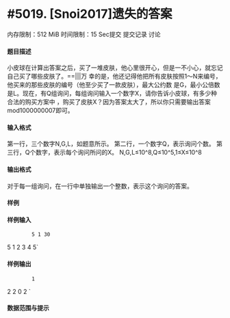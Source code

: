 
# #5019. [Snoi2017]遗失的答案
内存限制：512 MiB 时间限制：15 Sec提交 提交记录 讨论
#### 题目描述
小皮球在计算出答案之后，买了一堆皮肤，他心里很开心，但是一不小心，就忘记自己买了哪些皮肤了。==|||万
幸的是，他还记得他把所有皮肤按照1～N来编号，他买来的那些皮肤的编号（他至少买了一款皮肤），最大公约数
是G，最小公倍数是L。现在，有Q组询问，每组询问输入一个数字X，请你告诉小皮球，有多少种合法的购买方案中
，购买了皮肤X？因为答案太大了，所以你只需要输出答案mod1000000007即可。

#### 输入格式
第一行，三个数字N,G,L，如题意所示。
第二行，一个数字Q，表示询问个数。
第三行，Q个数字，表示每个询问所问的X。
N,G,L≤10^8,Q≤10^5,1≤X≤10^8

#### 输出格式
对于每一组询问，在一行中单独输出一个整数，表示这个询问的答案。

#### 样例

#### 样例输入

			5 1 30
5
1 2 3 4 5`
#### 样例输出

			1
2
2
0
2
`
#### 数据范围与提示

